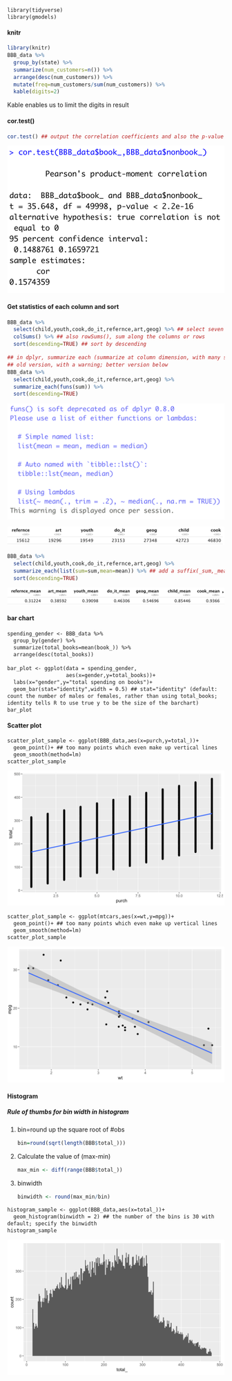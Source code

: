 ```
library(tidyverse) 
library(gmodels)
```

#### knitr

```R
library(knitr)
BBB_data %>% 
  group_by(state) %>% 
  summarize(num_customers=n()) %>% 
  arrange(desc(num_customers)) %>% 
  mutate(freq=num_customers/sum(num_customers)) %>%
  kable(digits=2)
```

Kable enables us to limit the digits in result

#### cor.test()

```R
cor.test() ## output the correlation coefficients and also the p-value
```

<img src="2.500T.02_R.assets/image-20200123084535544.png" alt="image-20200123084535544" style="zoom:50%;" />

#### Get statistics of each column and sort

```R
BBB_data %>% 
  select(child,youth,cook,do_it,refernce,art,geog) %>% ## select seven columns
  colSums() %>% ## also rowSums(), sum along the columns or rows
  sort(descending=TRUE) ## sort by descending
```

```R
## in dplyr, summarize each (summarize at column dimension, with many statistics)
## old version, with a warning; better version below
BBB_data %>% 
  select(child,youth,cook,do_it,refernce,art,geog) %>% 
  summarize_each(funs(sum)) %>% 
  sort(descending=TRUE)
```

<img src="2.500T.02_R.assets/image-20200123085353016.png" alt="image-20200123085353016" style="zoom:50%;" />

![image-20200123085433648](2.500T.02_R.assets/image-20200123085433648.png)

```R
BBB_data %>% 
  select(child,youth,cook,do_it,refernce,art,geog) %>% 
  summarize_each(list(sum=sum,mean=mean)) %>% ## add a suffix(_sum,_mean) with each column
  sort(descending=TRUE)
```

![image-20200123085412825](2.500T.02_R.assets/image-20200123085412825.png)

#### bar chart

```{r}
spending_gender <- BBB_data %>% 
  group_by(gender) %>% 
  summarize(total_books=mean(book_)) %>% 
  arrange(desc(total_books))

bar_plot <- ggplot(data = spending_gender,
                   aes(x=gender,y=total_books))+
  labs(x="gender",y="total spending on books")+
  geom_bar(stat="identity",width = 0.5) ## stat="identity" (default: count the number of males or females, rather than using total_books; identity tells R to use true y to be the size of the barchart)
bar_plot 
```

#### Scatter plot

```{r}
scatter_plot_sample <- ggplot(BBB_data,aes(x=purch,y=total_))+
  geom_point()+ ## too many points which even make up vertical lines
  geom_smooth(method=lm)
scatter_plot_sample
```

![image-20200123090734695](2.500T.02_R.assets/image-20200123090734695.png)

```{r}
scatter_plot_sample <- ggplot(mtcars,aes(x=wt,y=mpg))+
  geom_point()+ ## too many points which even make up vertical lines
  geom_smooth(method=lm)
scatter_plot_sample
```

![image-20200123090754902](2.500T.02_R.assets/image-20200123090754902.png)

#### Histogram

##### Rule of thumbs for bin width in histogram

1. bin=round up the square root of #obs

   ```R
   bin=round(sqrt(length(BBB$total_)))
   ```

2. Calculate the value of (max-min)

   ```R
   max_min <- diff(range(BBB$total_))
   ```

3. binwidth

   ```R
   binwidth <- round(max_min/bin)
   ```

```{r}
histogram_sample <- ggplot(BBB_data,aes(x=total_))+
  geom_histogram(binwidth = 2) ## the number of the bins is 30 with default; specify the binwidth
histogram_sample
```

![image-20200123090813384](2.500T.02_R.assets/image-20200123090813384.png)
